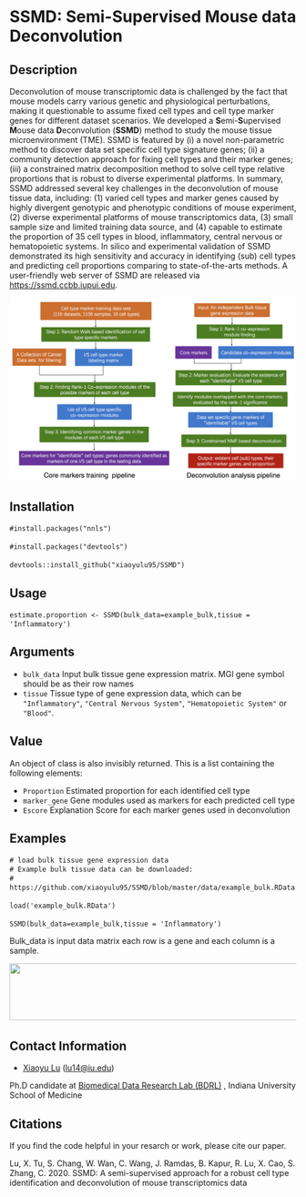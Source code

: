 # SSMD: Semi-Supervised Mouse data Deconvolution 
## Description

Deconvolution of mouse transcriptomic data is challenged by the fact that mouse models carry various genetic and physiological perturbations, making it questionable to assume fixed cell types and cell type marker genes for different dataset scenarios. We developed a **S**emi-**S**upervised **M**ouse data **D**econvolution (**SSMD**) method to study the mouse tissue microenvironment (TME). SSMD is featured by (i) a novel non-parametric method to discover data set specific cell type signature genes; (ii) a community detection approach for fixing cell types and their marker genes; (iii) a constrained matrix decomposition method to solve cell type relative proportions that is robust to diverse experimental platforms. In summary, SSMD addressed several key challenges in the deconvolution of mouse tissue data, including: (1) varied cell types and marker genes caused by highly divergent genotypic and phenotypic conditions of mouse experiment, (2) diverse experimental platforms of mouse transcriptomics data, (3) small sample size and limited training data source, and (4) capable to estimate the proportion of 35 cell types in blood, inflammatory, central nervous or hematopoietic systems. In silico and experimental validation of SSMD demonstrated its high sensitivity and accuracy in identifying (sub) cell types and predicting cell proportions comparing to state-of-the-arts methods. A user-friendly web server of SSMD are released via https://ssmd.ccbb.iupui.edu.

![](./README.png)

## Installation

```
#install.packages("nnls")

#install.packages("devtools")

devtools::install_github("xiaoyulu95/SSMD")
```

## Usage

```
estimate.proportion <- SSMD(bulk_data=example_bulk,tissue = 'Inflammatory')
```

## Arguments

* `bulk_data`    Input bulk tissue gene expression matrix. MGI gene symbol should be as their row names
* `tissue`   Tissue type of gene expression data, which can be `"Inflammatory"`, `"Central Nervous System"`, `"Hematopoietic System"` or `"Blood"`.


## Value

An object of class is also invisibly returned. This is a list containing
the following elements:

* `Proportion`    Estimated proportion for each identified cell type
* `marker_gene`    Gene modules used as markers for each predicted cell type
* `Escore`    Explanation Score for each marker genes used in deconvolution


## Examples

```
# load bulk tissue gene expression data 
# Example bulk tissue data can be downloaded: 
# https://github.com/xiaoyulu95/SSMD/blob/master/data/example_bulk.RData

load('example_bulk.RData')

SSMD(bulk_data=example_bulk,tissue = 'Inflammatory')
```

Bulk_data is input data matrix each row is a gene and each column is a sample.

<div align=center> <img src="https://github.com/xiaoyulu95/PLUS/blob/master/fig/example_data.png" width="700"  height="100"> </div>


## Contact Information

- [Xiaoyu Lu](https://zcslab.github.io/people/xiaoyu/)
(lu14@iu.edu)

Ph.D candidate at [Biomedical Data Research Lab (BDRL)](https://zcslab.github.io/) , Indiana University School of Medicine


## Citations
If you find the code helpful in your resarch or work, please cite our paper.

Lu, X. Tu, S. Chang, W. Wan, C. Wang, J. Ramdas, B. Kapur, R. Lu, X. Cao, S. Zhang, C. 2020. SSMD: A semi-supervised approach for a robust cell type identification and deconvolution of mouse transcriptomics data
